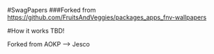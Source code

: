 #SwagPapers
###Forked from https://github.com/FruitsAndVeggies/packages_apps_fnv-wallpapers

#How it works
TBD!

Forked from AOKP --> Jesco
